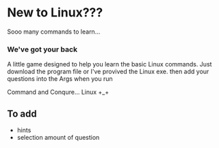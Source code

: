 # New to Linux???

Sooo many commands to learn...

### We've got your back

A little game designed to help you learn the basic Linux commands.
Just download the program file or I've provived the Linux exe. then add your questions into the Args when you run

Command and Conqure... Linux +_+

## To add

- hints
- selection amount of question
